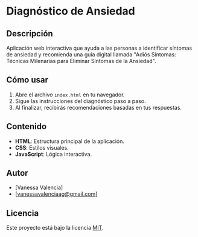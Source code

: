 # Diagnóstico de Ansiedad

## Descripción
Aplicación web interactiva que ayuda a las personas a identificar síntomas de ansiedad y recomienda una guía digital llamada "Adiós Síntomas: Técnicas Milenarias para Eliminar Síntomas de la Ansiedad".

## Cómo usar
1. Abre el archivo `index.html` en tu navegador.
2. Sigue las instrucciones del diagnóstico paso a paso.
3. Al finalizar, recibirás recomendaciones basadas en tus respuestas.

## Contenido
- **HTML**: Estructura principal de la aplicación.
- **CSS**: Estilos visuales.
- **JavaScript**: Lógica interactiva.

## Autor
- [Vanessa Valencia]
- [vanessavalenciaag@gmail.com]

## Licencia
Este proyecto está bajo la licencia [MIT](LICENSE).
